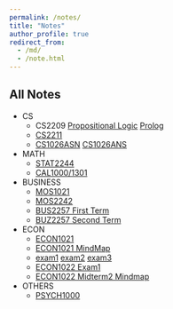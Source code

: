 ```yaml
---
permalink: /notes/
title: "Notes"
author_profile: true
redirect_from:
  - /md/
  - /note.html
---
```



##  All Notes

  * CS
      * CS2209 [Propositional Logic](https://smallsillyshawn.github.io/files/Stanford%20Logic.html) [Prolog](https://smallsillyshawn.github.io/files/Prolog.html)
      * [CS2211](https://smallsillyshawn.github.io/files/CS2211.html)
      * [CS1026ASN](https://smallsillyshawn.github.io/files/CS1026b_Assignment_1.pdf) [CS1026ANS](https://smallsillyshawn.github.io/files/coin_toss.txt)
  * MATH
      * [STAT2244](https://smallsillyshawn.github.io/files/STAT2244.html)
      * [CAL1000/1301](https://smallsillyshawn.github.io/files/CAL1301.pdf)
  * BUSINESS
      * [MOS1021](https://smallsillyshawn.github.io/files/MOS1021.pdf)
      * [MOS2242](https://smallsillyshawn.github.io/files/MOS2242.html)
      * [BUS2257 First Term](https://smallsillyshawn.github.io/files/BUS2257.html)
      * [BUZ2257 Second Term](https://smallsillyshawn.github.io/files/BIS2257B.html)
  * ECON
      * [ECON1021](https://smallsillyshawn.github.io/files/ECON1021.pdf) 
      * [ECON1021 MindMap](https://smallsillyshawn.github.io/files/ECON1021MindMap.pdf)
      * [exam1](https://smallsillyshawn.github.io/files/Econ1021Exam1.pdf) [exam2](https://smallsillyshawn.github.io/files/Econ1021Exam2.pdf) [exam3](https://smallsillyshawn.github.io/files/Econ1021Exam3.pdf)
      * [ECON1022 Exam1](https://smallsillyshawn.github.io/files/ECON1022MIDTERM1.html)
      * [ECON1022 Midterm2 Mindmap](https://mubu.com/doc/2xhevH1wLu)
  * OTHERS
      * [PSYCH1000](https://smallsillyshawn.github.io/files/PSYCH1000.pdf)
